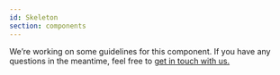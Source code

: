 ```yaml
---
id: Skeleton
section: components
---
```


We’re working on some guidelines for this component.
If you have any questions in the meantime, feel free to [get in touch with us.](/get-in-touch)
